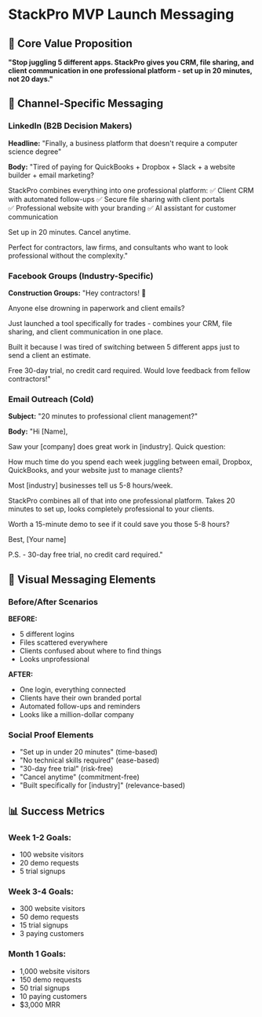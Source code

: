 # StackPro MVP Launch Messaging

## 🎯 Core Value Proposition

**"Stop juggling 5 different apps. StackPro gives you CRM, file sharing, and client communication in one professional platform - set up in 20 minutes, not 20 days."**

## 📢 Channel-Specific Messaging

### **LinkedIn (B2B Decision Makers)**
**Headline:** "Finally, a business platform that doesn't require a computer science degree"

**Body:** 
"Tired of paying for QuickBooks + Dropbox + Slack + a website builder + email marketing?

StackPro combines everything into one professional platform:
✅ Client CRM with automated follow-ups
✅ Secure file sharing with client portals  
✅ Professional website with your branding
✅ AI assistant for customer communication

Set up in 20 minutes. Cancel anytime.

Perfect for contractors, law firms, and consultants who want to look professional without the complexity."

### **Facebook Groups (Industry-Specific)**
**Construction Groups:**
"Hey contractors! 👋 

Anyone else drowning in paperwork and client emails? 

Just launched a tool specifically for trades - combines your CRM, file sharing, and client communication in one place. 

Built it because I was tired of switching between 5 different apps just to send a client an estimate.

Free 30-day trial, no credit card required. Would love feedback from fellow contractors!"

### **Email Outreach (Cold)**
**Subject:** "20 minutes to professional client management?"

**Body:**
"Hi [Name],

Saw your [company] does great work in [industry]. Quick question:

How much time do you spend each week juggling between email, Dropbox, QuickBooks, and your website just to manage clients?

Most [industry] businesses tell us 5-8 hours/week.

StackPro combines all of that into one professional platform. Takes 20 minutes to set up, looks completely professional to your clients.

Worth a 15-minute demo to see if it could save you those 5-8 hours?

Best,
[Your name]

P.S. - 30-day free trial, no credit card required."

## 🎨 Visual Messaging Elements

### **Before/After Scenarios**
**BEFORE:** 
- 5 different logins
- Files scattered everywhere  
- Clients confused about where to find things
- Looks unprofessional

**AFTER:**
- One login, everything connected
- Clients have their own branded portal
- Automated follow-ups and reminders
- Looks like a million-dollar company

### **Social Proof Elements**
- "Set up in under 20 minutes" (time-based)
- "No technical skills required" (ease-based)  
- "30-day free trial" (risk-free)
- "Cancel anytime" (commitment-free)
- "Built specifically for [industry]" (relevance-based)

## 📊 Success Metrics

### **Week 1-2 Goals:**
- 100 website visitors
- 20 demo requests
- 5 trial signups

### **Week 3-4 Goals:**
- 300 website visitors  
- 50 demo requests
- 15 trial signups
- 3 paying customers

### **Month 1 Goals:**
- 1,000 website visitors
- 150 demo requests  
- 50 trial signups
- 10 paying customers
- $3,000 MRR
